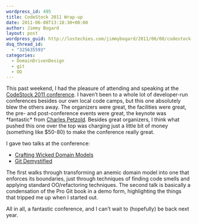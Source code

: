 ```yaml
---
wordpress_id: 495
title: CodeStock 2011 Wrap-up
date: 2011-06-08T13:18:30+00:00
author: Jimmy Bogard
layout: post
wordpress_guid: http://lostechies.com/jimmybogard/2011/06/08/codestock-2011-wrap-up/
dsq_thread_id:
  - "325635593"
categories:
  - DomainDrivenDesign
  - git
  - OO
---
```

This past weekend, I had the pleasure of attending and speaking at the [CodeStock 2011 conference](http://www.codestock.org/). I haven’t been to a whole lot of developer-run conferences besides our own local code camps, but this one absolutely blew the others away. The organizers were great, the facilities were great, the pre- and post-conference events were great, the keynote was \*fantastic\* from [Charles Petzold](http://www.charlespetzold.com/). Besides great organizers, I think what pushed this one over the top was charging just a little bit of money (something like $50-80) to make the conference really great.

I gave two talks at the conference:

  * [Crafting Wicked Domain Models](https://s3.amazonaws.com/grabbagoftimg/WickedDomainModels.zip)
  * [Git Demystified](https://s3.amazonaws.com/grabbagoftimg/GitDemystified.zip)

The first walks through transforming an anemic domain model into one that enforces its boundaries, just through techniques of finding code smells and applying standard OO/refactoring techniques. The second talk is basically a condensation of the Pro Git book in a demo form, highlighting the things that tripped me up when I started out.

All in all, a fantastic conference, and I can’t wait to (hopefully) be back next year.